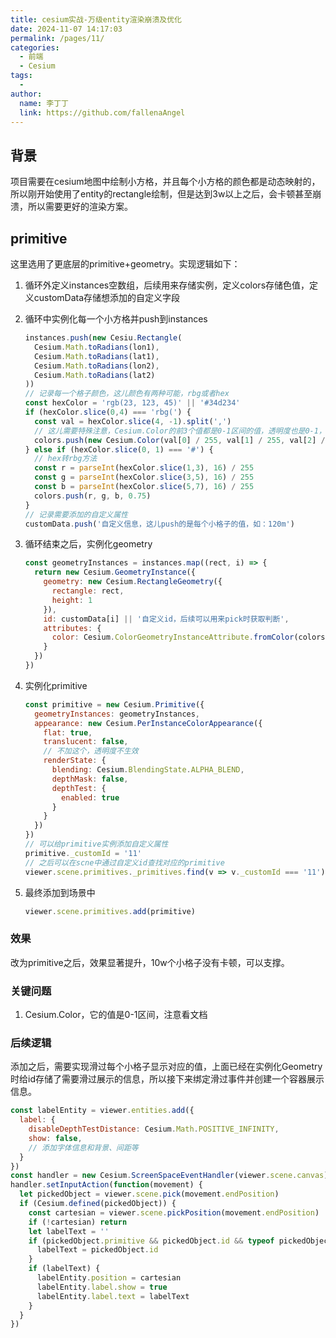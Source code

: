 ```yaml
---
title: cesium实战-万级entity渲染崩溃及优化
date: 2024-11-07 14:17:03
permalink: /pages/11/
categories:
  - 前端
  - Cesium
tags:
  - 
author: 
  name: 李丁丁
  link: https://github.com/fallenaAngel
---
```


## 背景

项目需要在cesium地图中绘制小方格，并且每个小方格的颜色都是动态映射的，所以刚开始使用了entity的rectangle绘制，但是达到3w以上之后，会卡顿甚至崩溃，所以需要更好的渲染方案。

## primitive

这里选用了更底层的primitive+geometry。实现逻辑如下：

1. 循环外定义instances空数组，后续用来存储实例，定义colors存储色值，定义customData存储想添加的自定义字段
2. 循环中实例化每一个小方格并push到instances

    ```js
    instances.push(new Cesiu.Rectangle(
      Cesium.Math.toRadians(lon1),
      Cesium.Math.toRadians(lat1),
      Cesium.Math.toRadians(lon2),
      Cesium.Math.toRadians(lat2)
    ))
    // 记录每一个格子颜色，这儿颜色有两种可能，rbg或者hex
    const hexColor = 'rgb(23, 123, 45)' || '#34d234'
    if (hexColor.slice(0,4) === 'rbg(') {
      const val = hexColor.slice(4, -1).split(',')
      // 这儿需要特殊注意，Cesium.Color的前3个值都是0-1区间的值，透明度也是0-1，刚开始不知道，没除以255，直接赋值，一直是黑色
      colors.push(new Cesium.Color(val[0] / 255, val[1] / 255, val[2] / 255, 0.75))
    } else if (hexColor.slice(0, 1) === '#') {
      // hex转rbg方法
      const r = parseInt(hexColor.slice(1,3), 16) / 255
      const g = parseInt(hexColor.slice(3,5), 16) / 255
      const b = parseInt(hexColor.slice(5,7), 16) / 255
      colors.push(r, g, b, 0.75)
    }
    // 记录需要添加的自定义属性
    customData.push('自定义信息，这儿push的是每个小格子的值，如：120m')
    ```

3. 循环结束之后，实例化geometry

    ```js
    const geometryInstances = instances.map((rect, i) => {
      return new Cesium.GeometryInstance({
        geometry: new Cesium.RectangleGeometry({
          rectangle: rect,
          height: 1
        }),
        id: customData[i] || '自定义id，后续可以用来pick时获取判断',
        attributes: {
          color: Cesium.ColorGeometryInstanceAttribute.fromColor(colors[i])
        }
      })
    })
    ```

4. 实例化primitive

    ```js
    const primitive = new Cesium.Primitive({
      geometryInstances: geometryInstances,
      appearance: new Cesium.PerInstanceColorAppearance({
        flat: true,
        translucent: false,
        // 不加这个，透明度不生效
        renderState: {
          blending: Cesium.BlendingState.ALPHA_BLEND,
          depthMask: false,
          depthTest: {
            enabled: true
          }
        }
      })
    })
    // 可以给primitive实例添加自定义属性
    primitive._customId = '11'
    // 之后可以在scne中通过自定义id查找对应的primitive
    viewer.scene.primitives._primitives.find(v => v._customId === '11')
    ```
    
5. 最终添加到场景中

    ```js
    viewer.scene.primitives.add(primitive)
    ```

### 效果

改为primitive之后，效果显著提升，10w个小格子没有卡顿，可以支撑。

### 关键问题

1. Cesium.Color，它的值是0-1区间，注意看文档

### 后续逻辑

添加之后，需要实现滑过每个小格子显示对应的值，上面已经在实例化Geometry时给id存储了需要滑过展示的信息，所以接下来绑定滑过事件并创建一个容器展示信息。

```js
const labelEntity = viewer.entities.add({
  label: {
    disableDepthTestDistance: Cesium.Math.POSITIVE_INFINITY,
    show: false,
    // 添加字体信息和背景、间距等
  }
})
const handler = new Cesium.ScreenSpaceEventHandler(viewer.scene.canvas)
handler.setInputAction(function(movement) {
  let pickedObject = viewer.scene.pick(movement.endPosition)
  if (Cesium.defined(pickedObject)) {
    const cartesian = viewer.scene.pickPosition(movement.endPosition)
    if (!cartesian) return
    let labelText = ''
    if (pickedObject.primitive && pickedObject.id && typeof pickedObject.id === 'string') {
      labelText = pickedObject.id
    }
    if (labelText) {
      labelEntity.position = cartesian
      labelEntity.label.show = true
      labelEntity.label.text = labelText
    }
  }
})
```
